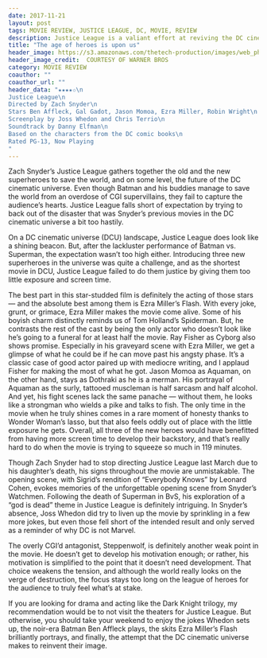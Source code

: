 ```yaml
---
date: 2017-11-21
layout: post
tags: MOVIE REVIEW, JUSTICE LEAGUE, DC, MOVIE, REVIEW
description: Justice League is a valiant effort at reviving the DC cinematic universe
title: "The age of heroes is upon us"
header_image: https://s3.amazonaws.com/thetech-production/images/web_photos/web/8342_justice_league_photo16.jpg?1511138195
header_image_credit:  COURTESY OF WARNER BROS 
category: MOVIE REVIEW
coauthor: ""
coauthor_url: ""
header_data: "★★★★✩\n
Justice League\n
Directed by Zach Snyder\n
Stars Ben Affleck, Gal Gadot, Jason Momoa, Ezra Miller, Robin Wright\n
Screenplay by Joss Whedon and Chris Terrio\n
Soundtrack by Danny Elfman\n
Based on the characters from the DC comic books\n
Rated PG-13, Now Playing
"
---
```


Zach Snyder’s Justice League gathers together the old and the new superheroes to save the world, and on some level, the future of the DC cinematic universe.<!--break--> Even though Batman and his buddies manage to save the world from an overdose of CGI supervillains, they fail to capture the audience’s hearts. Justice League falls short of expectation by trying to back out of the disaster that was Snyder’s previous movies in the DC cinematic universe a bit too hastily.

On a DC cinematic universe (DCU) landscape, Justice League does look like a shining beacon. But, after the lackluster performance of Batman vs. Superman, the expectation wasn’t too high either. Introducing three new superheroes in the universe was quite a challenge, and as the shortest movie in DCU, Justice League  failed to do them justice by giving them too little exposure and screen time.

The best part in this star-studded film is definitely the acting of those stars — and the absolute best among them is Ezra Miller’s Flash. With every joke, grunt, or grimace, Ezra Miller makes the movie come alive. Some of his boyish charm distinctly reminds us of Tom Holland’s Spiderman. But, he contrasts the rest of the cast by being the only actor who doesn’t look like he’s going to a funeral for at least half the movie. Ray Fisher as Cyborg also shows promise. Especially in his graveyard scene with Ezra Miller, we get a glimpse of what he could be if he can move past his angsty phase. It’s a classic case of good actor paired up with mediocre writing, and I applaud Fisher for making the most of what he got. Jason Momoa as Aquaman, on the other hand, stays as Dothraki as he is a merman. His portrayal of Aquaman as the surly, tattooed muscleman is half sarcasm and half alcohol. And yet, his fight scenes lack the same panache — without them, he looks like a strongman who wields a pike and talks to fish. The only time in the movie when he truly shines comes in a rare moment of honesty thanks to Wonder Woman’s lasso, but that also feels oddly out of place with the little exposure he gets. Overall, all three of the new heroes would have benefitted from having more screen time to develop their backstory, and that’s really hard to do when the movie is trying to squeeze so much in 119 minutes.

Though Zach Snyder had to stop directing Justice League last March due to his daughter’s death, his signs throughout the movie are unmistakable. The opening scene, with Sigrid’s rendition of “Everybody Knows” by Leonard Cohen, evokes memories of the unforgettable opening scene from Snyder’s Watchmen. Following the death of Superman in BvS, his exploration of a “god is dead” theme in Justice League is definitely intriguing. In Snyder’s absence, Joss Whedon did try to liven up the movie by sprinkling in a few more jokes, but even those fell short of the intended result and only served as a reminder of why DC is not Marvel.

The overly CGI’d antagonist, Steppenwolf, is definitely another weak point in the movie. He doesn’t get to develop his motivation enough; or rather, his motivation is simplified to the point that it doesn’t need development. That choice weakens the tension, and although the world really looks on the verge of destruction, the focus stays too long on the league of heroes for the audience to truly feel what’s at stake.

If you are looking for drama and acting like the Dark Knight trilogy, my recommendation would be to not visit the theaters for Justice League. But otherwise, you should take your weekend to enjoy the jokes Whedon sets up, the noir-era Batman Ben Affleck plays, the skits Ezra Miller’s Flash brilliantly portrays, and finally, the attempt that the DC cinematic universe makes to reinvent their image.